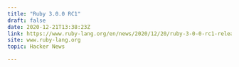 ```yaml
---
title: "Ruby 3.0.0 RC1"
draft: false
date: 2020-12-21T13:38:23Z
link: https://www.ruby-lang.org/en/news/2020/12/20/ruby-3-0-0-rc1-released/?utm_medium=RSS&utm_source=hune
site: www.ruby-lang.org
topic: Hacker News  

---
```

